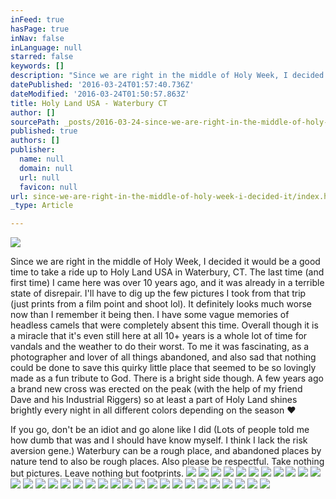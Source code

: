 ```yaml
---
inFeed: true
hasPage: true
inNav: false
inLanguage: null
starred: false
keywords: []
description: "Since we are right in the middle of Holy Week, I decided it would be a good time to take a ride up to Holy Land USA in Waterbury, CT. The last time (and first time) I came here was over 10 years ago, and it was already in a terrible state of disrepair. I'll have to dig up the few pictures I took from that trip (just prints from a film point and shoot lol). It definitely looks much worse now than I remember it being then. I have some vague memories of headless camels that were completely absent this time. Overall though it is a miracle that it's even still here at all 10+ years is a whole lot of time for vandals and the weather to do their worst. To me it was fascinating, as a photographer and lover of all things abandoned, and also sad that nothing could be done to save this quirky little place that seemed to be so lovingly made as a fun tribute to God. There is a bright side though. A few years ago a brand new cross was erected on the peak (with the help of my friend Dave and his Industrial Riggers) so at least a part of Holy Land shines brightly every night in all different colors depending on the season ♥"
datePublished: '2016-03-24T01:57:40.736Z'
dateModified: '2016-03-24T01:50:57.863Z'
title: Holy Land USA - Waterbury CT
author: []
sourcePath: _posts/2016-03-24-since-we-are-right-in-the-middle-of-holy-week-i-decided-it.md
published: true
authors: []
publisher:
  name: null
  domain: null
  url: null
  favicon: null
url: since-we-are-right-in-the-middle-of-holy-week-i-decided-it/index.html
_type: Article

---
```

![](https://s3-us-west-2.amazonaws.com/the-grid-img/p/75eebc81c9d6d3111524c4d249d95ab2cdb83485.jpg)

Since we are right in the middle of Holy Week, I decided it would be a good time to take a ride up to Holy Land USA in Waterbury, CT. The last time (and first time) I came here was over 10 years ago, and it was already in a terrible state of disrepair. I'll have to dig up the few pictures I took from that trip (just prints from a film point and shoot lol). It definitely looks much worse now than I remember it being then. I have some vague memories of headless camels that were completely absent this time. Overall though it is a miracle that it's even still here at all 10+ years is a whole lot of time for vandals and the weather to do their worst. To me it was fascinating, as a photographer and lover of all things abandoned, and also sad that nothing could be done to save this quirky little place that seemed to be so lovingly made as a fun tribute to God. There is a bright side though. A few years ago a brand new cross was erected on the peak (with the help of my friend Dave and his Industrial Riggers) so at least a part of Holy Land shines brightly every night in all different colors depending on the season ♥

If you go, don't be an idiot and go alone like I did (Lots of people told me how dumb that was and I should have know myself. I think I lack the risk aversion gene.) Waterbury can be a rough place, and abandoned places by nature tend to also be rough places. Also please be respectful. Take nothing but pictures. Leave nothing but footprints.
![](https://s3-us-west-2.amazonaws.com/the-grid-img/p/33a02938e3c6be8c2e4b3765b0fa8f485e9bea55.jpg)
![](https://s3-us-west-2.amazonaws.com/the-grid-img/p/4048f3b9a04479aa8acae0babe259ba4a09b7fee.jpg)
![](https://s3-us-west-2.amazonaws.com/the-grid-img/p/8fd442d74288a74fdf04bb01dd647107c4ac4926.jpg)
![](https://s3-us-west-2.amazonaws.com/the-grid-img/p/f2216d1ae763c20d082ebf5d09defb1ead1fe7a7.jpg)
![](https://s3-us-west-2.amazonaws.com/the-grid-img/p/cd864c95ab7eba285f709ea6804dd69752cdfb5c.jpg)
![](https://s3-us-west-2.amazonaws.com/the-grid-img/p/0aab418415441ba6715c42747ef5057a12bbfe08.jpg)
![](https://s3-us-west-2.amazonaws.com/the-grid-img/p/3ed55c32b6d7bf82c3def8aa08bf54e733fa896f.jpg)
![](https://s3-us-west-2.amazonaws.com/the-grid-img/p/2ccc4df0959a2e66aa83c06e1288c81b849c5f93.jpg)
![](https://s3-us-west-2.amazonaws.com/the-grid-img/p/9e4a1e54f8d3e8fff60aca33b6bb49e96c2e1d3f.jpg)
![](https://s3-us-west-2.amazonaws.com/the-grid-img/p/90a9f2244ab11c20143d9b1354538f3accd4aa9b.jpg)
![](https://the-grid-user-content.s3-us-west-2.amazonaws.com/0ad1bf81-c7b6-455f-b1ef-98e609ee9735.jpg)
![](https://the-grid-user-content.s3-us-west-2.amazonaws.com/8a85d239-5ae5-418c-b3e7-b603b49550fd.jpg)
![](https://the-grid-user-content.s3-us-west-2.amazonaws.com/b7ce11cb-0a47-4058-95fc-ff5884f2e665.jpg)
![](https://the-grid-user-content.s3-us-west-2.amazonaws.com/36c06655-aa2a-4447-832a-2231017f0779.jpg)
![](https://the-grid-user-content.s3-us-west-2.amazonaws.com/8a6d6866-911b-4705-9cef-6d5e8b748497.jpg)
![](https://the-grid-user-content.s3-us-west-2.amazonaws.com/b161f3c8-f25a-42f3-bc9d-9d885a516451.jpg)
![](https://the-grid-user-content.s3-us-west-2.amazonaws.com/36c9e325-faf2-4308-9e2a-62a250523cc8.jpg)
![](https://the-grid-user-content.s3-us-west-2.amazonaws.com/77edf2df-39d4-45fd-8a3b-8775dcc97934.jpg)
![](https://the-grid-user-content.s3-us-west-2.amazonaws.com/9ec91a17-41f6-4872-89e6-74d6b9347c30.jpg)
![](https://the-grid-user-content.s3-us-west-2.amazonaws.com/029717bf-f9f4-419e-a84c-7ebd12b11545.jpg)
![](https://the-grid-user-content.s3-us-west-2.amazonaws.com/bf0294a5-5d4d-4abd-8e41-9160a650b254.jpg)
![](https://the-grid-user-content.s3-us-west-2.amazonaws.com/04bfb3b6-828a-4ddc-8434-94fd2d19af8d.jpg)
![](https://the-grid-user-content.s3-us-west-2.amazonaws.com/28de116e-8877-4099-aa9a-c5dd25bb4f49.jpg)
![](https://the-grid-user-content.s3-us-west-2.amazonaws.com/6657b28f-7bb2-453b-85c8-ea984b7dea6a.jpg)
![](https://the-grid-user-content.s3-us-west-2.amazonaws.com/5a57f352-7abf-4118-892b-95be64322d84.jpg)
![](https://the-grid-user-content.s3-us-west-2.amazonaws.com/b59112fe-4725-4b00-b43a-143ad9bb3710.jpg)
![](https://the-grid-user-content.s3-us-west-2.amazonaws.com/13d21c35-7bd6-435d-acbf-ab753fb2677f.jpg)
![](https://the-grid-user-content.s3-us-west-2.amazonaws.com/cf056ab7-ad1a-44cc-8226-21ced689e4f2.jpg)
![](https://the-grid-user-content.s3-us-west-2.amazonaws.com/5d59bfca-4672-4ab1-af95-d8aba53fcec1.jpg)
![](https://the-grid-user-content.s3-us-west-2.amazonaws.com/b5d399b7-94f0-4603-ac0d-4218dd81882d.jpg)
![](https://the-grid-user-content.s3-us-west-2.amazonaws.com/d5c9c722-7613-43e3-8b35-9243d987f9e2.jpg)
![](https://the-grid-user-content.s3-us-west-2.amazonaws.com/7ae7532f-8ce1-417c-8080-518e51fd0302.jpg)